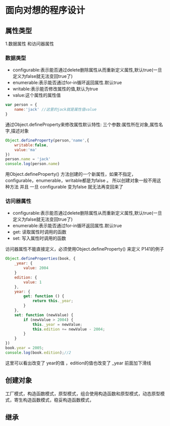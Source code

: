 # 面向对想的程序设计

## 属性类型

1.数据属性 和访问器属性

### 数据类型

* configurable:表示能否通过delete删除属性从而重新定义属性,默认true(一旦定义为false就无法变回true了)
* enumerable:表示能否通过for-in循环返回属性.默认true
* writable:表示能否修改属性的值,默认为true
* value:这个属性的属性值

```js
var person = {
    name:'jack' //这里的jack就是属性值value
}
```

通过Object.defineProperty来修改属性默认特性:
三个参数:属性所在对象,属性名字,描述对象

```js
Object.defineProperty(person,'name',{
    writable:false,
    value:'ma'
})
person.name = 'jack'
console.log(person.name)
```

用Object.defineProperty() 方法创建的一个新属性，如果不指定，configurable，enumerable，writable都是为false 。 所以创建对象一般不用这种方法
并且 一旦 configurable 变为false 就无法再变回来了

### 访问器属性

* configurable:表示能否通过delete删除属性从而重新定义属性,默认true(一旦定义为false就无法变回true了)
* enumerable:表示能否通过for-in循环返回属性.默认true
* get: 读取属性时调用的函数
* set: 写入属性时调用的函数

访问器属性不能直接定义，必须使用Object.defineProperty() 来定义 P141的例子

```js
Object.defineProperties(book, {
    _year: {
        value: 2004
    }
    edition: {
        value: 1
    },
    year: {
        get: function () {
            return this._year;
        }
    },
    set: function (newValue) {
        if (newValue > 2004) {
            this._year = newValue;
            this.edition += newValue - 2004;
        }
    }
})
book.year = 2005;
console.log(book.edition);//2
```

这里可以看出改变了 year的值 ，edition的值也改变了
_year 前面加下滑线

## 创建对象

工厂模式，构造函数模式，原型模式，组合使用构造函数和原型模式，动态原型模式，寄生构造函数模式，稳妥构造函数模式，

## 继承
